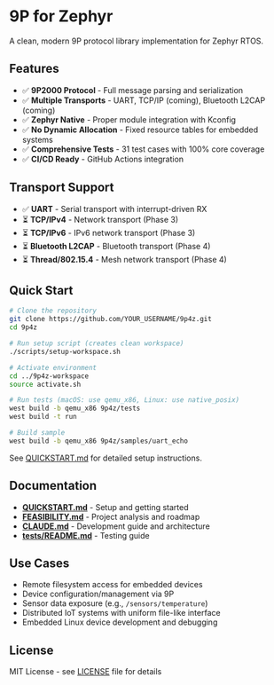 9P for Zephyr
====

A clean, modern 9P protocol library implementation for Zephyr RTOS.

## Features

- ✅ **9P2000 Protocol** - Full message parsing and serialization
- ✅ **Multiple Transports** - UART, TCP/IP (coming), Bluetooth L2CAP (coming)
- ✅ **Zephyr Native** - Proper module integration with Kconfig
- ✅ **No Dynamic Allocation** - Fixed resource tables for embedded systems
- ✅ **Comprehensive Tests** - 31 test cases with 100% core coverage
- ✅ **CI/CD Ready** - GitHub Actions integration

## Transport Support

- ✅ **UART** - Serial transport with interrupt-driven RX
- ⏳ **TCP/IPv4** - Network transport (Phase 3)
- ⏳ **TCP/IPv6** - IPv6 network transport (Phase 3)
- ⏳ **Bluetooth L2CAP** - Bluetooth transport (Phase 4)
- ⏳ **Thread/802.15.4** - Mesh network transport (Phase 4)

## Quick Start

```bash
# Clone the repository
git clone https://github.com/YOUR_USERNAME/9p4z.git
cd 9p4z

# Run setup script (creates clean workspace)
./scripts/setup-workspace.sh

# Activate environment
cd ../9p4z-workspace
source activate.sh

# Run tests (macOS: use qemu_x86, Linux: use native_posix)
west build -b qemu_x86 9p4z/tests
west build -t run

# Build sample
west build -b qemu_x86 9p4z/samples/uart_echo
```

See [QUICKSTART.md](QUICKSTART.md) for detailed setup instructions.

## Documentation

- **[QUICKSTART.md](QUICKSTART.md)** - Setup and getting started
- **[FEASIBILITY.md](FEASIBILITY.md)** - Project analysis and roadmap
- **[CLAUDE.md](CLAUDE.md)** - Development guide and architecture
- **[tests/README.md](tests/README.md)** - Testing guide

## Use Cases

- Remote filesystem access for embedded devices
- Device configuration/management via 9P
- Sensor data exposure (e.g., `/sensors/temperature`)
- Distributed IoT systems with uniform file-like interface
- Embedded Linux device development and debugging

## License

MIT License - see [LICENSE](LICENSE) file for details
